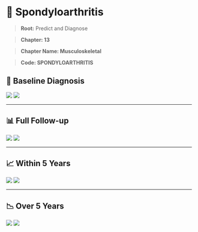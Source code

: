 # 🧬 Spondyloarthritis
    
> **Root:** Predict and Diagnose

> **Chapter: 13**

> **Chapter Name: Musculoskeletal**

> **Code: SPONDYLOARTHRITIS**

## 🧪 Baseline Diagnosis

<img src="/Predict/Figures/Baseline/IMP/SPONDYLOARTHRITIS.png" />

<CsvTableIMP src="/public/Predict/Data/Baseline/IMP/IMP_SPONDYLOARTHRITIS.csv" label="🔍 View full results" />

<img src="/Predict/Figures/Baseline/ROC/SPONDYLOARTHRITIS.png" />

<CsvTableROC src="/public/Predict/Data/Baseline/EVA/SPONDYLOARTHRITIS.csv" label="🔍 View full results" />

---

## 📊 Full Follow-up

<img src="/Predict/Figures/ALL/IMP/SPONDYLOARTHRITIS.png" />

<CsvTableIMP src="/public/Predict/Data/ALL/IMP/IMP_SPONDYLOARTHRITIS.csv" label="🔍 View full results" />

<img src="/Predict/Figures/ALL/ROC/SPONDYLOARTHRITIS.png" />

<CsvTableROC src="/public/Predict/Data/ALL/EVA/SPONDYLOARTHRITIS.csv" label="🔍 View full results" />

---

## 📈 Within 5 Years

<img src="/Predict/Figures/FYears/IMP/SPONDYLOARTHRITIS.png" />

<CsvTableIMP src="/public/Predict/Data/FYears/IMP/IMP_SPONDYLOARTHRITIS.csv" label="🔍 View full results" />

<img src="/Predict/Figures/FYears/ROC/SPONDYLOARTHRITIS.png" />

<CsvTableROC src="/public/Predict/Data/FYears/EVA/SPONDYLOARTHRITIS.csv" label="🔍 View full results" />

---

## 📉 Over 5 Years

<img src="/Predict/Figures/OverFYears/IMP/SPONDYLOARTHRITIS.png" />

<CsvTableIMP src="/public/Predict/Data/OverFYears/IMP/IMP_SPONDYLOARTHRITIS.csv" label="🔍 View full results" />

<img src="/Predict/Figures/OverFYears/ROC/SPONDYLOARTHRITIS.png" />

<CsvTableROC src="/public/Predict/Data/OverFYears/EVA/SPONDYLOARTHRITIS.csv" label="🔍 View full results" />
